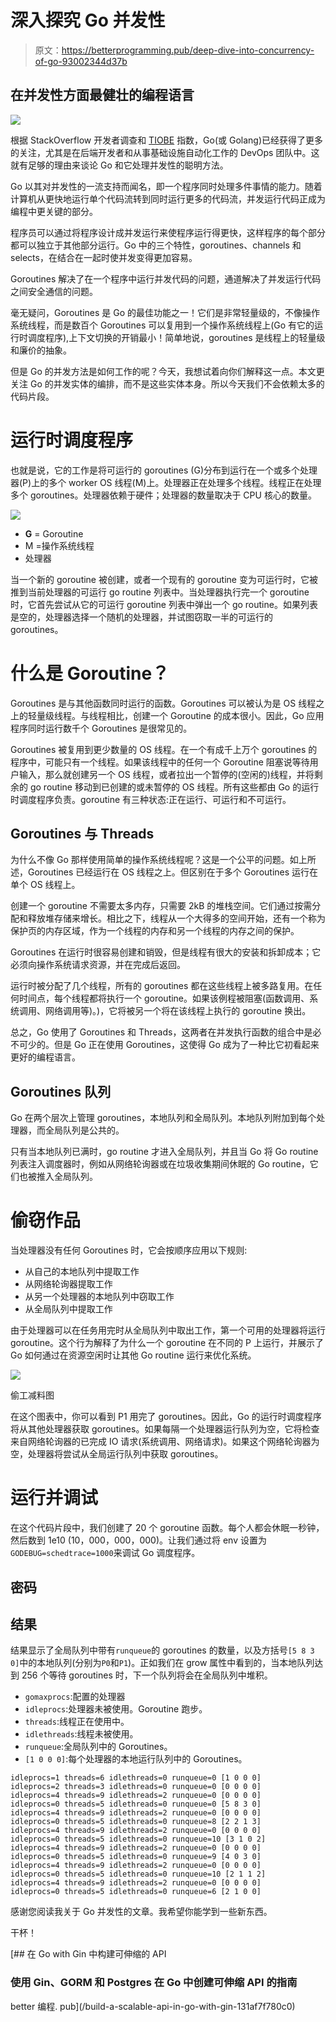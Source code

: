 # 深入探究 Go 并发性

> 原文：<https://betterprogramming.pub/deep-dive-into-concurrency-of-go-93002344d37b>

## 在并发性方面最健壮的编程语言

![](img/ae79c391cfea74bdd15564d12a13bd70.png)

根据 StackOverflow 开发者调查和 [TIOBE](https://www.tiobe.com/tiobe-index/go/) 指数，Go(或 Golang)已经获得了更多的关注，尤其是在后端开发者和从事基础设施自动化工作的 DevOps 团队中。这就有足够的理由来谈论 Go 和它处理并发性的聪明方法。

Go 以其对并发性的一流支持而闻名，即一个程序同时处理多件事情的能力。随着计算机从更快地运行单个代码流转到同时运行更多的代码流，并发运行代码正成为编程中更关键的部分。

程序员可以通过将程序设计成并发运行来使程序运行得更快，这样程序的每个部分都可以独立于其他部分运行。Go 中的三个特性，goroutines、channels 和 selects，在结合在一起时使并发变得更加容易。

Goroutines 解决了在一个程序中运行并发代码的问题，通道解决了并发运行代码之间安全通信的问题。

毫无疑问，Goroutines 是 Go 的最佳功能之一！它们是非常轻量级的，不像操作系统线程，而是数百个 Goroutines 可以复用到一个操作系统线程上(Go 有它的运行时调度程序),上下文切换的开销最小！简单地说，goroutines 是线程上的轻量级和廉价的抽象。

但是 Go 的并发方法是如何工作的呢？今天，我想试着向你们解释这一点。本文更关注 Go 的并发实体的编排，而不是这些实体本身。所以今天我们不会依赖太多的代码片段。

# 运行时调度程序

也就是说，它的工作是将可运行的 goroutines (G)分布到运行在一个或多个处理器(P)上的多个 worker OS 线程(M)上。处理器正在处理多个线程。线程正在处理多个 goroutines。处理器依赖于硬件；处理器的数量取决于 CPU 核心的数量。

![](img/cb3346be58783bab9f767a9caaaebf98.png)

*   **G** = Goroutine
*   M =操作系统线程
*   处理器

当一个新的 goroutine 被创建，或者一个现有的 goroutine 变为可运行时，它被推到当前处理器的可运行 go routine 列表中。当处理器执行完一个 goroutine 时，它首先尝试从它的可运行 goroutine 列表中弹出一个 go routine。如果列表是空的，处理器选择一个随机的处理器，并试图窃取一半的可运行的 goroutines。

# 什么是 Goroutine？

Goroutines 是与其他函数同时运行的函数。Goroutines 可以被认为是 OS 线程之上的轻量级线程。与线程相比，创建一个 Goroutine 的成本很小。因此，Go 应用程序同时运行数千个 Goroutines 是很常见的。

Goroutines 被复用到更少数量的 OS 线程。在一个有成千上万个 goroutines 的程序中，可能只有一个线程。如果该线程中的任何一个 Goroutine 阻塞说等待用户输入，那么就创建另一个 OS 线程，或者拉出一个暂停的(空闲的)线程，并将剩余的 go routine 移动到已创建的或未暂停的 OS 线程。所有这些都由 Go 的运行时调度程序负责。goroutine 有三种状态:正在运行、可运行和不可运行。

## Goroutines 与 Threads

为什么不像 Go 那样使用简单的操作系统线程呢？这是一个公平的问题。如上所述，Goroutines 已经运行在 OS 线程之上。但区别在于多个 Goroutines 运行在单个 OS 线程上。

创建一个 goroutine 不需要太多内存，只需要 2kB 的堆栈空间。它们通过按需分配和释放堆存储来增长。相比之下，线程从一个大得多的空间开始，还有一个称为保护页的内存区域，作为一个线程的内存和另一个线程的内存之间的保护。

Goroutines 在运行时很容易创建和销毁，但是线程有很大的安装和拆卸成本；它必须向操作系统请求资源，并在完成后返回。

运行时被分配了几个线程，所有的 goroutines 都在这些线程上被多路复用。在任何时间点，每个线程都将执行一个 goroutine。如果该例程被阻塞(函数调用、系统调用、网络调用等)。)，它将被另一个将在该线程上执行的 goroutine 换出。

总之，Go 使用了 Goroutines 和 Threads，这两者在并发执行函数的组合中是必不可少的。但是 Go 正在使用 Goroutines，这使得 Go 成为了一种比它初看起来更好的编程语言。

## Goroutines 队列

Go 在两个层次上管理 goroutines，本地队列和全局队列。本地队列附加到每个处理器，而全局队列是公共的。

只有当本地队列已满时，go routine 才进入全局队列，并且当 Go 将 Go routine 列表注入调度器时，例如从网络轮询器或在垃圾收集期间休眠的 Go routine，它们也被推入全局队列。

# 偷窃作品

当处理器没有任何 Goroutines 时，它会按顺序应用以下规则:

*   从自己的本地队列中提取工作
*   从网络轮询器提取工作
*   从另一个处理器的本地队列中窃取工作
*   从全局队列中提取工作

由于处理器可以在任务用完时从全局队列中取出工作，第一个可用的处理器将运行 goroutine。这个行为解释了为什么一个 goroutine 在不同的 P 上运行，并展示了 Go 如何通过在资源空闲时让其他 Go routine 运行来优化系统。

![](img/2ee13ecc213605e5084b252fc73744f9.png)

偷工减料图

在这个图表中，你可以看到 P1 用完了 goroutines。因此，Go 的运行时调度程序将从其他处理器获取 goroutines。如果每隔一个处理器运行队列为空，它将检查来自网络轮询器的已完成 IO 请求(系统调用、网络请求)。如果这个网络轮询器为空，处理器将尝试从全局运行队列中获取 goroutines。

# 运行并调试

在这个代码片段中，我们创建了 20 个 goroutine 函数。每个人都会休眠一秒钟，然后数到 1e10 (10，000，000，000)。让我们通过将 env 设置为`GODEBUG=schedtrace=1000`来调试 Go 调度程序。

## 密码

## 结果

结果显示了全局队列中带有`runqueue`的 goroutines 的数量，以及方括号`[5 8 3 0]`中的本地队列(分别为`P0`和`P1`)。正如我们在 grow 属性中看到的，当本地队列达到 256 个等待 goroutines 时，下一个队列将会在全局队列中堆积。

*   `gomaxprocs`:配置的处理器
*   `idleprocs`:处理器未被使用。Goroutine 跑步。
*   `threads`:线程正在使用中。
*   `idlethreads`:线程未被使用。
*   `runqueue`:全局队列中的 Goroutines。
*   `[1 0 0 0]`:每个处理器的本地运行队列中的 Goroutines。

```
idleprocs=1 threads=6 idlethreads=0 runqueue=0 [1 0 0 0]
idleprocs=2 threads=3 idlethreads=0 runqueue=0 [0 0 0 0]
idleprocs=4 threads=9 idlethreads=2 runqueue=0 [0 0 0 0]
idleprocs=0 threads=5 idlethreads=0 runqueue=0 [5 8 3 0]
idleprocs=4 threads=9 idlethreads=2 runqueue=0 [0 0 0 0]
idleprocs=0 threads=5 idlethreads=0 runqueue=8 [2 2 1 3]
idleprocs=4 threads=9 idlethreads=2 runqueue=0 [0 0 0 0]
idleprocs=0 threads=5 idlethreads=0 runqueue=10 [3 1 0 2]
idleprocs=4 threads=9 idlethreads=2 runqueue=0 [0 0 0 0]
idleprocs=0 threads=5 idlethreads=0 runqueue=9 [4 0 3 0]
idleprocs=4 threads=9 idlethreads=2 runqueue=0 [0 0 0 0]
idleprocs=0 threads=5 idlethreads=0 runqueue=10 [2 1 1 2]
idleprocs=4 threads=9 idlethreads=2 runqueue=0 [0 0 0 0]
idleprocs=0 threads=5 idlethreads=0 runqueue=6 [2 1 0 0]
```

感谢您阅读我关于 Go 并发性的文章。我希望你能学到一些新东西。

干杯！

[](/build-a-scalable-api-in-go-with-gin-131af7f780c0) [## 在 Go with Gin 中构建可伸缩的 API

### 使用 Gin、GORM 和 Postgres 在 Go 中创建可伸缩 API 的指南

better 编程. pub](/build-a-scalable-api-in-go-with-gin-131af7f780c0)